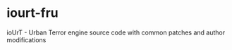 iourt-fru
=========

ioUrT - Urban Terror engine source code with common patches and author modifications
